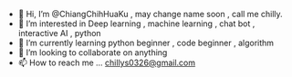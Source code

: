 - 👋 Hi, I’m @ChiangChihHuaKu , may change name soon , call me chilly.
- 👀 I’m interested in Deep learning , machine learning , chat bot , interactive AI , python
- 🌱 I’m currently learning python beginner , code beginner , algorithm
- 💞️ I’m looking to collaborate on anything
- 📫 How to reach me ... chillys0326@gmail.com

<!---
ChiangChihHuaKu/ChiangChihHuaKu is a ✨ special ✨ repository because its `README.md` (this file) appears on your GitHub profile.
You can click the Preview link to take a look at your changes.
--->
